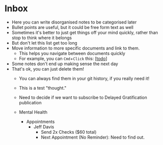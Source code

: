 # Inbox

- Here you can write disorganised notes to be categorised later
- Bullet points are useful, but it could be free form text as well
- Sometimes it's better to just get things off your mind quickly, rather than stop to think where it belongs
- But don't let this list get too long
- Move information to more specific documents and link to them.
  - This helps you navigate between documents quickly
  - For example, you can `Cmd`+`Click` this: [[todo]]
- Some notes don't end up making sense the next day
- That's ok, you can just delete them!
  - You can always find them in your git history, if you really need it!


  - This is a test "thought." 
  - Need to decide if we want to subscribe to Delayed Gratification publication 
  - Mental Health
    - Appointments
      - Jeff Davis
        - Send 2x Checks ($60 total) 
        - Next Appointment (No Reminder): Need to find out. 

[//begin]: # "Autogenerated link references for markdown compatibility"
[todo]: todo.md "Todo"
[//end]: # "Autogenerated link references"
